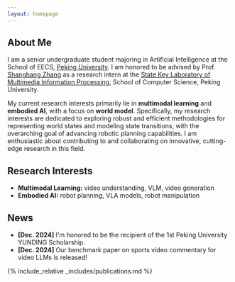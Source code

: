 ```yaml
---
layout: homepage
---
```


## About Me

I am a senior undergraduate student majoring in Artificial Intelligence at the School of EECS, [Peking University](https://www.pku.edu.cn/). I am honored to be advised by Prof. [Shanghang Zhang](https://www.shanghangzhang.com/) as a research intern at the [State Key Laboratory of Multimedia Information Processing](https://idm.pku.edu.cn/en/), School of Computer Science, Peking University.

My current research interests primarily lie in **multimodal learning** and **embodied AI**, with a focus on **world model**. Specifically, my research interests are dedicated to exploring robust and efficient methodologies for representing world states and modeling state transitions, with the overarching goal of advancing robotic planning capabilities. I am enthusiastic about contributing to and collaborating on innovative, cutting-edge research in this field.

## Research Interests

- **Multimodal Learning:** video understanding, VLM, video generation
- **Embodied AI:** robot planning, VLA models, robot manipulation

## News

- **[Dec. 2024]** I'm honored to be the recipient of the 1st Peking University YUNDING Scholarship.
- **[Dec. 2024]** Our benchmark paper on sports video commentary for video LLMs is released!

{% include_relative _includes/publications.md %}

<!-- {% include_relative _includes/services.md %} -->
